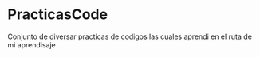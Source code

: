 # PracticasCode
Conjunto de diversar practicas de codigos las cuales aprendi en el ruta de mi aprendisaje 

